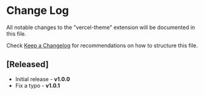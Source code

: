 # Change Log

All notable changes to the "vercel-theme" extension will be documented in this file.

Check [Keep a Changelog](http://keepachangelog.com/) for recommendations on how to structure this file.

## [Released]

- Initial release - **v1.0.0**
- Fix a typo - **v1.0.1**
